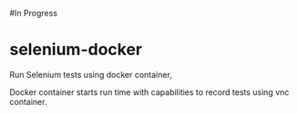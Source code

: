#In Progress
# selenium-docker
Run Selenium tests using docker container, 

Docker container starts run time with capabilities to record tests using vnc container.


